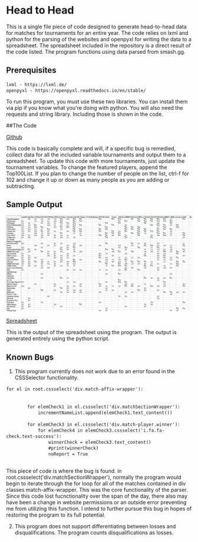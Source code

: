 # Head to Head

This is a single file piece of code designed to generate head-to-head data for matches for tournaments for an entire year. The code relies on lxml and python for the parsing of the websites and openpyxl for writing the data to a spreadsheet. The spreadsheet included in the repository is a direct result of the code listed. The program functions using data parsed from smash.gg. 


## Prerequisites

```
lxml - https://lxml.de/
openpyxl - https://openpyxl.readthedocs.io/en/stable/
```

To run this program, you must use these two libraries. You can install them via pip if you know what you're doing with python. You will also need the requests and string library. Including those is shown in the code. 


##The Code

[Github](https://github.com/cmulv002/resultBrackets/blob/master/headtohead.py)

This code is basically complete and will, if a specific bug is remedied, collect data for all the included variable tournaments and output them to a spreadsheet. To update this code with more tournaments, just update the tournament variables. To change the featured players, append the Top100List. If you plan to change the number of people on the list, ctrl-f for 102 and change it up or down as many people as you are adding or subtracting.


## Sample Output

![alt text](https://github.com/cmulv002/resultBrackets/blob/master/scoresheet.PNG?raw=true)

[Spreadsheet](https://github.com/cmulv002/resultBrackets/blob/master/ScoreSheet8-13-2018.xlsx)

This is the output of the spreadsheet using the program. The output is generated entirely using the python script.

## Known Bugs

1. This program currently does not work due to an error found in the CSSSelector functionality. 

```
for el in root.cssselect('div.match-affix-wrapper'):
              

        for elemCheck1 in el.cssselect('div.matchSectionWrapper'):
            incrementNameList.append(elemCheck1.text_content())
            
        for elemCheck3 in el.cssselect('div.match-player.winner'):
            for elemCheck4 in elemCheck3.cssselect('i.fa.fa-check.text-success'):
                winnerCheck = elemCheck3.text_content()
                #print(winnerCheck)
                noReport = True
                
 ```
 
 This piece of code is where the bug is found. in root.cssselect('div.matchSectionWrapper'), normally the program would begin to iterate through the for loop for all of the matches contained in div classes match-affix-wrapper. This was the core functionality of the parser. Since this code lost fucnctionality over the span of the day, there also may have been a change in website permissions or an outside error preventing me from utilizing this function. I intend to further pursue this bug in hopes of restoring the program to its full potential. 
 
 2. This program does not support differentiating between losses and disqualifications. The program counts disqualifications as losses.
